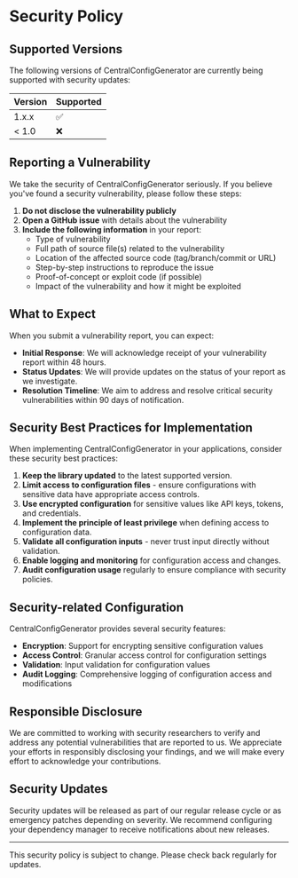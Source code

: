 # Security Policy

## Supported Versions

The following versions of CentralConfigGenerator are currently being supported with security updates:

| Version | Supported          |
| ------- | ------------------ |
| 1.x.x   | :white_check_mark: |
| < 1.0   | :x:                |

## Reporting a Vulnerability

We take the security of CentralConfigGenerator seriously. If you believe you've found a security vulnerability, please follow these steps:

1. **Do not disclose the vulnerability publicly** 
2. **Open a GitHub issue** with details about the vulnerability
3. **Include the following information** in your report:
   - Type of vulnerability
   - Full path of source file(s) related to the vulnerability
   - Location of the affected source code (tag/branch/commit or URL)
   - Step-by-step instructions to reproduce the issue
   - Proof-of-concept or exploit code (if possible)
   - Impact of the vulnerability and how it might be exploited

## What to Expect

When you submit a vulnerability report, you can expect:

- **Initial Response**: We will acknowledge receipt of your vulnerability report within 48 hours.
- **Status Updates**: We will provide updates on the status of your report as we investigate.
- **Resolution Timeline**: We aim to address and resolve critical security vulnerabilities within 90 days of notification.

## Security Best Practices for Implementation

When implementing CentralConfigGenerator in your applications, consider these security best practices:

1. **Keep the library updated** to the latest supported version.
2. **Limit access to configuration files** - ensure configurations with sensitive data have appropriate access controls.
3. **Use encrypted configuration** for sensitive values like API keys, tokens, and credentials.
4. **Implement the principle of least privilege** when defining access to configuration data.
5. **Validate all configuration inputs** - never trust input directly without validation.
6. **Enable logging and monitoring** for configuration access and changes.
7. **Audit configuration usage** regularly to ensure compliance with security policies.

## Security-related Configuration

CentralConfigGenerator provides several security features:

- **Encryption**: Support for encrypting sensitive configuration values
- **Access Control**: Granular access control for configuration settings
- **Validation**: Input validation for configuration values
- **Audit Logging**: Comprehensive logging of configuration access and modifications

## Responsible Disclosure

We are committed to working with security researchers to verify and address any potential vulnerabilities that are reported to us. We appreciate your efforts in responsibly disclosing your findings, and we will make every effort to acknowledge your contributions.

## Security Updates

Security updates will be released as part of our regular release cycle or as emergency patches depending on severity. We recommend configuring your dependency manager to receive notifications about new releases.

---

This security policy is subject to change. Please check back regularly for updates.
